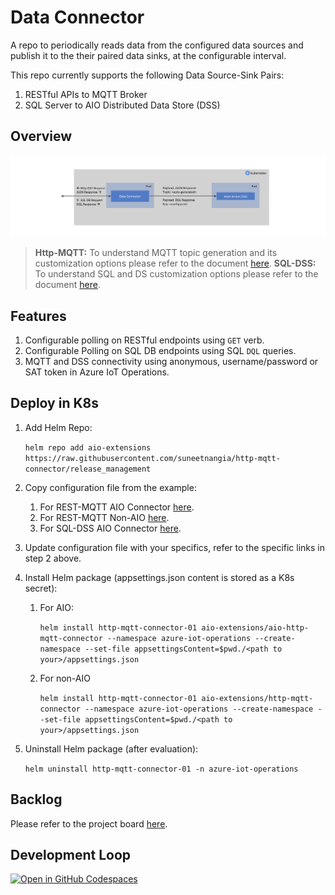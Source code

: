 # Data Connector

A repo to periodically reads data from the configured data sources and publish it to the their paired data sinks, at the configurable interval.

This repo currently supports the following Data Source-Sink Pairs:

1. RESTful APIs to MQTT Broker
2. SQL Server to AIO Distributed Data Store (DSS)

## Overview

![Design](docs/Design.png)
> **Http-MQTT:** To understand MQTT topic generation and its customization options please refer to the document [here](docs/AppSettingsHttpMqtt.md#Supported-Customizations).
> **SQL-DSS:** To understand SQL and DS customization options please refer to the document [here](docs/AppSettingsSqlDss.md#Supported-Customizations).

## Features

1. Configurable polling on RESTful endpoints using `GET` verb.
2. Configurable Polling on SQL DB endpoints using SQL `DQL` queries.
3. MQTT and DSS connectivity using anonymous, username/password or SAT token in Azure IoT Operations.

## Deploy in K8s

1. Add Helm Repo:

    ```helm repo add aio-extensions https://raw.githubusercontent.com/suneetnangia/http-mqtt-connector/release_management```

2. Copy configuration file from the example:
   1. For REST-MQTT AIO Connector [here](docs/AppSettingsHttpMqtt.md#Example-appsettings.json-for-AIO-MQTT-broker).
   2. For REST-MQTT Non-AIO [here](docs/AppSettingsHttpMqtt.md#Example-appsettings.json-for-non-AIO-MQTT-broker).
   3. For SQL-DSS AIO Connector [here](docs/AppSettingsSqlDss.md).

3. Update configuration file with your specifics, refer to the specific links in step 2 above.

4. Install Helm package (appsettings.json content is stored as a K8s secret):
   1. For AIO:

        ```helm install http-mqtt-connector-01 aio-extensions/aio-http-mqtt-connector --namespace azure-iot-operations --create-namespace --set-file appsettingsContent=$pwd./<path to your>/appsettings.json```

   2. For non-AIO

        ```helm install http-mqtt-connector-01 aio-extensions/http-mqtt-connector --namespace azure-iot-operations --create-namespace --set-file appsettingsContent=$pwd./<path to your>/appsettings.json```

5. Uninstall Helm package (after evaluation):

    ```helm uninstall http-mqtt-connector-01 -n azure-iot-operations```

## Backlog

Please refer to the project board [here](https://github.com/users/suneetnangia/projects/3).

## Development Loop

[![Open in GitHub Codespaces](https://github.com/codespaces/badge.svg)](https://codespaces.new/suneetnangia/http-mqtt-connector/)
